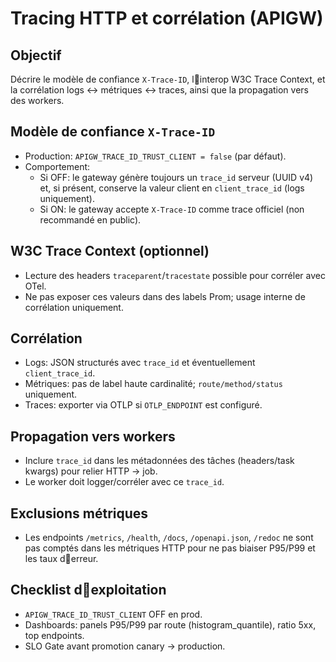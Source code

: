 # Tracing HTTP et corrélation (APIGW)

## Objectif
Décrire le modèle de confiance `X-Trace-ID`, linterop W3C Trace Context, et la corrélation logs ↔ métriques ↔ traces, ainsi que la propagation vers des workers.

## Modèle de confiance `X-Trace-ID`
- Production: `APIGW_TRACE_ID_TRUST_CLIENT = false` (par défaut).
- Comportement:
  - Si OFF: le gateway génère toujours un `trace_id` serveur (UUID v4) et, si présent, conserve la valeur client en `client_trace_id` (logs uniquement).
  - Si ON: le gateway accepte `X-Trace-ID` comme trace officiel (non recommandé en public).

## W3C Trace Context (optionnel)
- Lecture des headers `traceparent`/`tracestate` possible pour corréler avec OTel.
- Ne pas exposer ces valeurs dans des labels Prom; usage interne de corrélation uniquement.

## Corrélation
- Logs: JSON structurés avec `trace_id` et éventuellement `client_trace_id`.
- Métriques: pas de label haute cardinalité; `route/method/status` uniquement.
- Traces: exporter via OTLP si `OTLP_ENDPOINT` est configuré.

## Propagation vers workers
- Inclure `trace_id` dans les métadonnées des tâches (headers/task kwargs) pour relier HTTP → job.
- Le worker doit logger/corréler avec ce `trace_id`.

## Exclusions métriques
- Les endpoints `/metrics`, `/health`, `/docs`, `/openapi.json`, `/redoc` ne sont pas comptés dans les métriques HTTP pour ne pas biaiser P95/P99 et les taux derreur.

## Checklist dexploitation
- `APIGW_TRACE_ID_TRUST_CLIENT` OFF en prod.
- Dashboards: panels P95/P99 par route (histogram_quantile), ratio 5xx, top endpoints.
- SLO Gate avant promotion canary → production.
